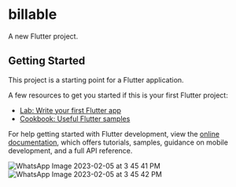 # billable

A new Flutter project.

## Getting Started

This project is a starting point for a Flutter application.

A few resources to get you started if this is your first Flutter project:

- [Lab: Write your first Flutter app](https://docs.flutter.dev/get-started/codelab)
- [Cookbook: Useful Flutter samples](https://docs.flutter.dev/cookbook)

For help getting started with Flutter development, view the
[online documentation](https://docs.flutter.dev/), which offers tutorials,
samples, guidance on mobile development, and a full API reference.

![WhatsApp Image 2023-02-05 at 3 45 41 PM](https://user-images.githubusercontent.com/82268112/216813464-0cb1ddc6-28e5-4859-8fad-2d8d3e52e444.png)
![WhatsApp Image 2023-02-05 at 3 45 42 PM](https://user-images.githubusercontent.com/82268112/216813469-12288302-ea6d-4d2e-9814-659e2b2e2752.png)
